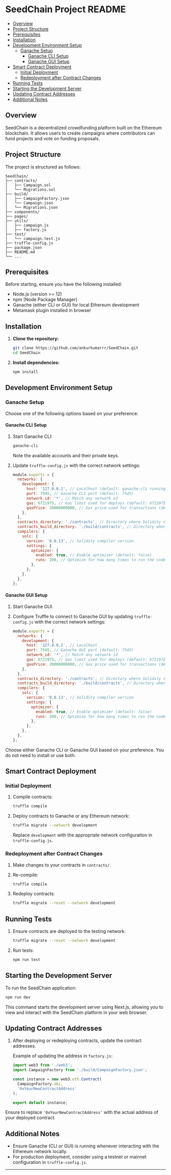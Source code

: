 # SeedChain Project README

- [Overview](#overview)
- [Project Structure](#project-structure)
- [Prerequisites](#prerequisites)
- [Installation](#installation)
- [Development Environment Setup](#development-environment-setup)
  - [Ganache Setup](#ganache-setup)
    - [Ganache CLI Setup](#ganache-cli-setup)
    - [Ganache GUI Setup](#ganache-gui-setup)
- [Smart Contract Deployment](#smart-contract-deployment)
  - [Initial Deployment](#initial-deployment)
  - [Redeployment after Contract Changes](#redeployment-after-contract-changes)
- [Running Tests](#running-tests)
- [Starting the Development Server](#starting-the-development-server)
- [Updating Contract Addresses](#updating-contract-addresses)
- [Additional Notes](#additional-notes)

## Overview

SeedChain is a decentralized crowdfunding platform built on the Ethereum blockchain. It allows users to create campaigns where contributors can fund projects and vote on funding proposals.

## Project Structure

The project is structured as follows:

```
SeedChain/
├── contracts/
│   ├── Campaign.sol
│   └── Migrations.sol
├── build/
│   ├── CampaignFactory.json
│   └── Campaign.json
│   └── Migrations.json
├── components/
├── pages/
├── utils/
│   ├── campaign.js
│   ├── factory.js
├── test/
│   └── campaign.test.js
├── truffle-config.js
├── package.json
├── README.md
└── ...
```

## Prerequisites

Before starting, ensure you have the following installed:

- Node.js (version >= 12)
- npm (Node Package Manager)
- Ganache (either CLI or GUI) for local Ethereum development
- Metamask plugin installed in browser

## Installation

1. **Clone the repository:**

   ```bash
   git clone https://github.com/ankurkumarrr/SeedChain.git
   cd SeedChain
   ```

2. **Install dependencies:**

   ```bash
   npm install
   ```

## Development Environment Setup

### Ganache Setup

Choose one of the following options based on your preference:

#### Ganache CLI Setup

1. Start Ganache CLI:

   ```bash
   ganache-cli
   ```

   Note the available accounts and their private keys.

2. Update `truffle-config.js` with the correct network settings:

   ```javascript
   module.exports = {
     networks: {
       development: {
         host: '127.0.0.1', // Localhost (default: ganache-cli running locally)
         port: 7545, // Ganache CLI port (default: 7545)
         network_id: '*', // Match any network id
         gas: 6721975, // Gas limit used for deploys (default: 6721975)
         gasPrice: 20000000000, // Gas price used for transactions (default: 20000000000)
       },
     },
     contracts_directory: './contracts', // Directory where Solidity contracts are located
     contracts_build_directory: './build/contracts', // Directory where compiled contracts are stored
     compilers: {
       solc: {
         version: '0.8.13', // Solidity compiler version
         settings: {
           optimizer: {
             enabled: true, // Enable optimizer (default: false)
             runs: 200, // Optimize for how many times to run the code (default: 200)
           },
         },
       },
     },
   };
   ```

#### Ganache GUI Setup

1. Start Ganache GUI.
2. Configure Truffle to connect to Ganache GUI by updating `truffle-config.js` with the correct network settings:

   ```javascript
   module.exports = {
     networks: {
       development: {
         host: '127.0.0.1', // Localhost
         port: 7545, // Ganache GUI port (default: 7545)
         network_id: '*', // Match any network id
         gas: 6721975, // Gas limit used for deploys (default: 6721975)
         gasPrice: 20000000000, // Gas price used for transactions (default: 20000000000)
       },
     },
     contracts_directory: './contracts', // Directory where Solidity contracts are located
     contracts_build_directory: './build/contracts', // Directory where compiled contracts are stored
     compilers: {
       solc: {
         version: '0.8.13', // Solidity compiler version
         settings: {
           optimizer: {
             enabled: true, // Enable optimizer (default: false)
             runs: 200, // Optimize for how many times to run the code (default: 200)
           },
         },
       },
     },
   };
   ```

Choose either Ganache CLI or Ganache GUI based on your preference. You do not need to install or use both.

## Smart Contract Deployment

### Initial Deployment

1. Compile contracts:

   ```bash
   truffle compile
   ```

2. Deploy contracts to Ganache or any Ethereum network:

   ```bash
   truffle migrate --network development
   ```

   Replace `development` with the appropriate network configuration in `truffle-config.js`.

### Redeployment after Contract Changes

1. Make changes to your contracts in `contracts/`.
2. Re-compile:

   ```bash
   truffle compile
   ```

3. Redeploy contracts:

   ```bash
   truffle migrate --reset --network development
   ```

## Running Tests

1. Ensure contracts are deployed to the testing network:

   ```bash
   truffle migrate --reset --network development
   ```

2. Run tests:

   ```bash
   npm run test
   ```

## Starting the Development Server

To run the SeedChain application:

```bash
npm run dev
```

This command starts the development server using Next.js, allowing you to view and interact with the SeedChain platform in your web browser.

## Updating Contract Addresses

1. After deploying or redeploying contracts, update the contract addresses.

   Example of updating the address in `factory.js`:

   ```javascript
   import web3 from './web3';
   import CampaignFactory from './build/CampaignFactory.json';

   const instance = new web3.eth.Contract(
     CampaignFactory.abi,
     '0xYourNewContractAddress'
   );

   export default instance;
   ```

Ensure to replace `'0xYourNewContractAddress'` with the actual address of your deployed contract.

## Additional Notes

- Ensure Ganache (CLI or GUI) is running whenever interacting with the Ethereum network locally.
- For production deployment, consider using a testnet or mainnet configuration in `truffle-config.js`.

---